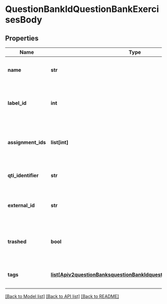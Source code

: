 # QuestionBankIdQuestionBankExercisesBody

## Properties
Name | Type | Description | Notes
------------ | ------------- | ------------- | -------------
**name** | **str** | The name of the question bank exercise | 
**label_id** | **int** | The id of an question bank label to define the status of the exercise | [optional] 
**assignment_ids** | **list[int]** | Array of identifiers assignments that will contain the question | [optional] 
**qti_identifier** | **str** | The unique identifier of a QTI exercise | [optional] 
**external_id** | **str** | An external id to reference the question bank | [optional] 
**trashed** | **bool** | Defines if a question bank exercise has been soft deleted | [optional] [default to False]
**tags** | [**list[Apiv2questionBanksquestionBankIdquestionBankExercisesTags]**](Apiv2questionBanksquestionBankIdquestionBankExercisesTags.md) | Add tags by assigning a key and value | [optional] 

[[Back to Model list]](../README.md#documentation-for-models) [[Back to API list]](../README.md#documentation-for-api-endpoints) [[Back to README]](../README.md)

